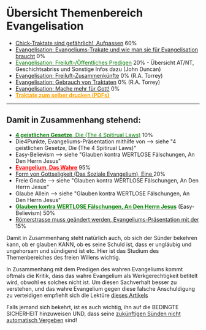 ﻿<!--t Evangelisation t-->
<!--d d-->

# Übersicht Themenbereich Evangelisation
- [Chick-Traktate sind gefährlich!, Aufpassen](evangelisation-freiluftpredigen/chick-traktate-sind-nicht-gesund) 60%
- [Evangelisation: Evangeliums-Trakate und wie man sie für Evangelisation braucht](evangelisation-freiluftpredigen/evangeliums-traktate-und-wie-man-sie-fuer-evangelisation-braucht) 0%
- [<font color="green">Evangelisation: Freiluft-/Öffentliches Predigen</font>](evangelisation-freiluftpredigen/freiluftpredigen) 20% - Übersicht AT/NT, Geschichtsabriss und Sonstige Infos dazu (John Duncan)
- [Evangelisation: Freiluft-Zusammenkünfte](evangelisation-freiluftpredigen/freiluft-zusammenkuenfte) 0% (R.A. Torrey)
- [Evangelisation: Gebrauch von Traktaten](evangelisation-freiluftpredigen/der-gebrauch-von-traktaten) 0% (R.A. Torrey)
- [Evangelisation: Mache mehr für Gott!](evangelisation-freiluftpredigen/mach-mehr-fuer-gott) 0%
- [<font color="orange"><u>**Traktate zum selber drucken (PDFs)**</u></font>](evangelisation-freiluftpredigen/traktate)

- - -

## Damit in Zusammenhang stehend:
- [<font color="green">**4 geistlichen Gesetze**, Die (The 4 Spitirual Laws)</font>](grundlegende-irrlehren/die-4-punkte) 10%
- Die4Punkte, Evangeliums-Präsentation mithilfe von --> siehe "4 geistlichen Gesetze, Die (The 4 Spitirual Laws)"
- Easy-Believism --> siehe "Glauben kontra WERTLOSE Fälschungen, An Den Herrn Jesus"
- [<font color="red"><u>**Evangelium, Das Wahre**</u></font>](was-muss-ich-tun-um-gerettet-zu-werden) 95%
- [Form von Gottseligkeit (Das Soziale Evangelium), Eine ](grundlegende-irrlehren/eine-form-von-gottseligkeit-das-soziale-evangelium) 20%
- Freie Gnade --> siehe "Glauben kontra WERTLOSE Fälschungen, An Den Herrn Jesus"
- Glaube Allein --> siehe "Glauben kontra WERTLOSE Fälschungen, An Den Herrn Jesus"
- [<font color="green">**Glauben kontra WERTLOSE Fälschungen, An Den Herrn Jesus**</font>](grundlegende-irrlehren/an-den-herrn-jesus-glauben-kontra-wertlose-faelschungen) (Easy-Believism) 50%
- [Römerstrasse muss geändert werden, Evangeliums-Präsentation mit der](grundlegende-irrlehren/roemerstrasse) 15%

Damit in Zusammenhang steht natürlich auch, ob sich der Sünder bekehren kann, ob er glauben KANN, ob es seine Schuld ist, dass er ungläubig und ungehorsam und sündigend ist etc. Hier ist das Studium des Themenbereiches des freien Willens wichtig.

In Zusammenhang mit dem Predigen des wahren Evangeliums kommt oftmals die Kritik, dass das wahre Evangelium als Werkgerechtigkeit betitelt wird, obwohl es solches nicht ist.
Um diesen Sachverhalt besser zu verstehen, und das wahre Evangelium gegen diese falsche Anschuldigung zu verteidigen empfiehlt sich die Lektüre [dieses Artikels](grundlegende-irrlehren/falsche-anklage-der-werkgerechtigkeit)

Falls jemand sich bekehrt, ist es auch wichtig, ihn auf die BEDINGTE SICHERHEIT hinzuweisen UND, dass seine [zukünftigen Sünden nicht automatisch Vergeben](grundlegende-irrlehren/falsche-anklage-der-werkgerechtigkeit) sind!
